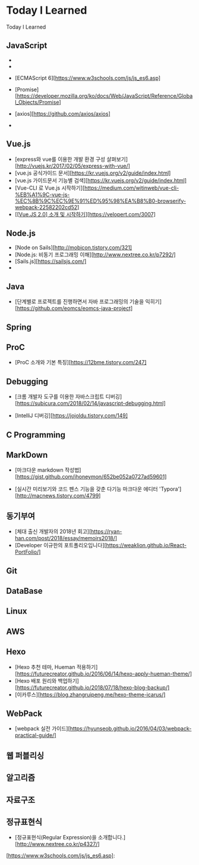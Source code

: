# Today I Learned
Today I Learned

## JavaScript

- [우아한 자바스크립트 개발]:https://speakerdeck.com/nigayo/uahan-jabaseukeuribteu-gaebal

- [Lodash]:https://lodash.com/

- [ECMAScript 6][https://www.w3schools.com/js/js_es6.asp]

- [Promise][https://developer.mozilla.org/ko/docs/Web/JavaScript/Reference/Global_Objects/Promise]

- [axios][https://github.com/axios/axios]

- 

## Vue.js

- [express와 vue를 이용한 개발 환경 구성 살펴보기][http://vuejs.kr/2017/02/05/express-with-vue/]
- [vue.js 공식가이드 문서][https://kr.vuejs.org/v2/guide/index.html]
- [vue.js 가이드문서  기능별 검색][https://kr.vuejs.org/v2/guide/index.html]
- [Vue-CLI 로 Vue.js 시작하기][https://medium.com/witinweb/vue-cli-%EB%A1%9C-vue-js-%EC%8B%9C%EC%9E%91%ED%95%98%EA%B8%B0-browserify-webpack-22582202cd52]
- [[[Vue.JS 2.0\] 소개 및 시작하기](https://velopert.com/3007)][https://velopert.com/3007]

## Node.js

- [Node on Sails][http://mobicon.tistory.com/321]
- [Node.js: 비동기 프로그래밍 이해][http://www.nextree.co.kr/p7292/]
- [Sails.js][https://sailsjs.com/]
- 

## Java

- [단계별로 프로젝트를 진행하면서 자바 프로그래밍의 기술을 익히기][https://github.com/eomcs/eomcs-java-project]

## Spring
## ProC

- [ProC 소개와 기본 특징][https://12bme.tistory.com/247]

## Debugging

- [크롬 개발자 도구를 이용한 자바스크립트 디버깅][https://subicura.com/2018/02/14/javascript-debugging.html]

- [IntelliJ 디버깅][https://jojoldu.tistory.com/149]

## C Programming

## MarkDown

- [마크다운 markdown 작성법][https://gist.github.com/ihoneymon/652be052a0727ad59601]

- [실시간 미리보기와 코드 펜스 기능을 갖춘 다기능 마크다운 에디터 'Typora'][http://macnews.tistory.com/4799]

## 동기부여

- [체대 출신 개발자의 2018년 회고][https://ryan-han.com/post/2018/essay/memoirs2018/]
- [Developer 이규한의 포트폴리오입니다][https://weaklion.github.io/React-PortFolio/]

## Git

## DataBase

## Linux

## AWS

## Hexo

- [Hexo 추천 테마, Hueman 적용하기][https://futurecreator.github.io/2016/06/14/hexo-apply-hueman-theme/]
- [Hexo 배포 원리와 백업하기][https://futurecreator.github.io/2018/07/18/hexo-blog-backup/]
- [이카루스][https://blog.zhangruipeng.me/hexo-theme-icarus/]

## WebPack

- [webpack 실전 가이드][https://hyunseob.github.io/2016/04/03/webpack-practical-guide/]

## 웹 퍼블리싱

## 알고리즘

## 자료구조

## 정규표현식

- [정규표현식(Regular Expression)을 소개합니다.][http://www.nextree.co.kr/p4327/]













[https://velopert.com/3007]: 
[https://speakerdeck.com/nigayo/uahan-jabaseukeuribteu-gaebal]: 
[https://www.w3schools.com/js/js_es6.asp]: 